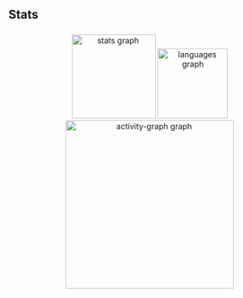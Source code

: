 <h2 align="left">Stats</h2>

###

<div align="center">
  <img src="https://github-readme-stats.vercel.app/api?username=JoseanLima&hide_title=false&hide_rank=false&show_icons=true&include_all_commits=true&count_private=true&disable_animations=false&theme=aura&locale=en&hide_border=false&order=1" height="150" alt="stats graph"  />
  <img src="https://github-readme-stats.vercel.app/api/top-langs?username=JoseanLima&locale=en&hide_title=false&layout=compact&card_width=320&langs_count=5&theme=aura&hide_border=false&order=2" height="125" alt="languages graph"  />
  <img src="https://github-readme-activity-graph.vercel.app/graph?username=JoseanLima&radius=16&theme=github-dark&area=true&order=5" height="300" alt="activity-graph graph"  />
</div>

###
